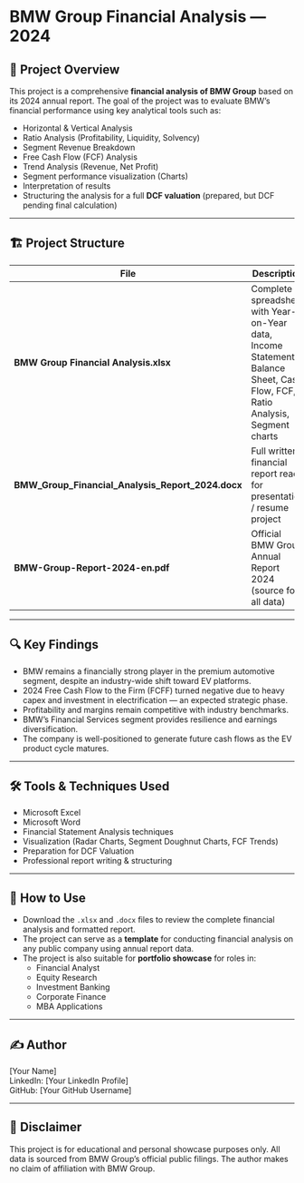 
# BMW Group Financial Analysis — 2024

## 📄 Project Overview

This project is a comprehensive **financial analysis of BMW Group** based on its 2024 annual report. The goal of the project was to evaluate BMW’s financial performance using key analytical tools such as:

- Horizontal & Vertical Analysis  
- Ratio Analysis (Profitability, Liquidity, Solvency)  
- Segment Revenue Breakdown  
- Free Cash Flow (FCF) Analysis  
- Trend Analysis (Revenue, Net Profit)  
- Segment performance visualization (Charts)  
- Interpretation of results  
- Structuring the analysis for a full **DCF valuation** (prepared, but DCF pending final calculation)

---

## 🏗️ Project Structure

| File | Description |
|------|-------------|
| **BMW Group Financial Analysis.xlsx** | Complete spreadsheet with Year-on-Year data, Income Statement, Balance Sheet, Cash Flow, FCF, Ratio Analysis, Segment charts |
| **BMW_Group_Financial_Analysis_Report_2024.docx** | Full written financial report ready for presentation / resume project |
| **BMW-Group-Report-2024-en.pdf** | Official BMW Group Annual Report 2024 (source for all data) |

---

## 🔍 Key Findings

- BMW remains a financially strong player in the premium automotive segment, despite an industry-wide shift toward EV platforms.
- 2024 Free Cash Flow to the Firm (FCFF) turned negative due to heavy capex and investment in electrification — an expected strategic phase.
- Profitability and margins remain competitive with industry benchmarks.
- BMW’s Financial Services segment provides resilience and earnings diversification.
- The company is well-positioned to generate future cash flows as the EV product cycle matures.

---

## 🛠️ Tools & Techniques Used

- Microsoft Excel  
- Microsoft Word  
- Financial Statement Analysis techniques  
- Visualization (Radar Charts, Segment Doughnut Charts, FCF Trends)  
- Preparation for DCF Valuation  
- Professional report writing & structuring

---

## 🚀 How to Use

- Download the `.xlsx` and `.docx` files to review the complete financial analysis and formatted report.
- The project can serve as a **template** for conducting financial analysis on any public company using annual report data.
- The project is also suitable for **portfolio showcase** for roles in:
  - Financial Analyst  
  - Equity Research  
  - Investment Banking  
  - Corporate Finance  
  - MBA Applications  

---

## ✍️ Author

[Your Name]  
LinkedIn: [Your LinkedIn Profile]  
GitHub: [Your GitHub Username]  

---

## 📢 Disclaimer

This project is for educational and personal showcase purposes only. All data is sourced from BMW Group’s official public filings. The author makes no claim of affiliation with BMW Group.

